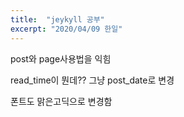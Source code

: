 ```yaml
---
title:  "jeykyll 공부"
excerpt: "2020/04/09 한일"
---
```


post와 page사용법을 익힘

read_time이 뭔데?? 그냥 post_date로 변경

폰트도 맑은고딕으로 변경함